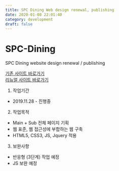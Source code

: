 ```yaml
---
title: SPC Dining Web design renewal, publishing
date: 2020-01-08 22:01:40
category: development
draft: false
---
```


# SPC-Dining
SPC Dining website design renewal / publishing

[기존 사이트 바로가기](http://dining.spc.co.kr/)<br>
[리뉴얼 사이트 바로가기](https://spc-dining.netlify.com/)

1. 작업기간
  - 2019.11.28 - 진행중
  
  
2. 작업목적
  - Main + Sub 전체 페이지 기획
  - 웹 표준, 웹 접근성에 부합하는 웹 구축
  - HTML5, CSS3, JS, Jquery 적용


3. 보완사항
  - 반응형 (3단계) 작업 예정
  - JS 보완 예정